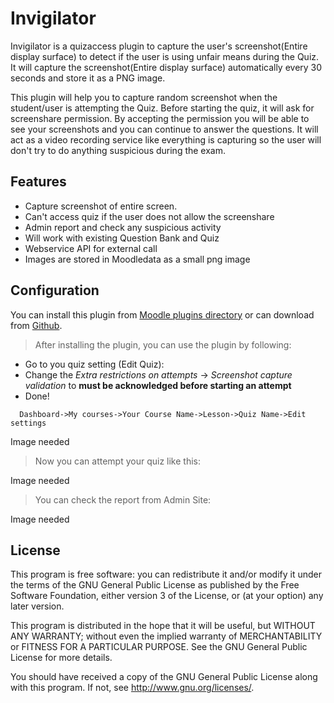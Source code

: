 # Invigilator 

Invigilator is a quizaccess plugin to capture the user's screenshot(Entire display surface) to detect if the user is using unfair means during the Quiz. It will capture the screenshot(Entire display surface) automatically every 30 seconds and store it as a PNG image. 


This plugin will help you to capture random screenshot when the student/user is attempting the Quiz. 
Before starting the quiz, it will ask for screenshare permission. By accepting the permission you will be able to see your screenshots and you can continue to answer the questions. It will act as a video recording service like everything is capturing so the user will don't try to do anything suspicious during the exam.


## Features
- Capture screenshot of entire screen.
- Can't access quiz if the user does not allow the screenshare
- Admin report and check any suspicious activity
- Will work with existing Question Bank and Quiz
- Webservice API for external call
- Images are stored in Moodledata as a small png image


## Configuration

You can install this plugin from [Moodle plugins directory](https://moodle.org/plugins) or can download from [Github](https://github.com/eLearning-BS23/quizaccess_invigilator).

> After installing the plugin, you can use the plugin by following:


- Go to you quiz setting (Edit Quiz): 
- Change the *Extra restrictions on attempts* -> *Screenshot capture validation*  to **must be acknowledged before starting an attempt**
- Done!
```
  Dashboard->My courses->Your Course Name->Lesson->Quiz Name->Edit settings
```
Image needed

> Now you can attempt your quiz like this:

Image needed

> You can check the report from Admin Site:

Image needed

## License

This program is free software: you can redistribute it and/or modify it under
the terms of the GNU General Public License as published by the Free Software
Foundation, either version 3 of the License, or (at your option) any later
version.

This program is distributed in the hope that it will be useful, but WITHOUT ANY
WARRANTY; without even the implied warranty of MERCHANTABILITY or FITNESS FOR A
PARTICULAR PURPOSE.  See the GNU General Public License for more details.

You should have received a copy of the GNU General Public License along with
this program.  If not, see <http://www.gnu.org/licenses/>.
